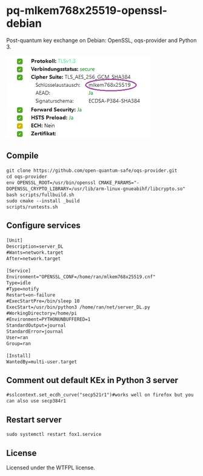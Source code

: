 # pq-mlkem768x25519-openssl-debian
 Post-quantum key exchange on Debian: OpenSSL, oqs-provider and Python 3.  
  
![alt text[]()](https://raw.githubusercontent.com/ran-sama/postquantum-mlkem768x25519-openssl-debian/refs/heads/master/python_oqs_openssl.png)

## Compile
```
git clone https://github.com/open-quantum-safe/oqs-provider.git
cd oqs-provider
env OPENSSL_ROOT=/usr/bin/openssl CMAKE_PARAMS="-DOPENSSL_CRYPTO_LIBRARY=/usr/lib/arm-linux-gnueabihf/libcrypto.so" bash scripts/fullbuild.sh
sudo cmake --install _build
scripts/runtests.sh
```

## Configure services
```
[Unit]
Description=server_DL
#Wants=network.target
After=network.target

[Service]
Environment="OPENSSL_CONF=/home/ran/mlkem768x25519.cnf"
Type=idle
#Type=notify
Restart=on-failure
#ExecStartPre=/bin/sleep 10
ExecStart=/usr/bin/python3 /home/ran/net/server_DL.py
#WorkingDirectory=/home/pi
#Environment=PYTHONUNBUFFERED=1
StandardOutput=journal
StandardError=journal
User=ran
Group=ran

[Install]
WantedBy=multi-user.target
```
## Comment out default KEx in Python 3 server
```
#sslcontext.set_ecdh_curve("secp521r1")#works well on firefox but you can also use secp384r1
```

## Restart server
```
sudo systemctl restart fox1.service
```

## License
Licensed under the WTFPL license.
